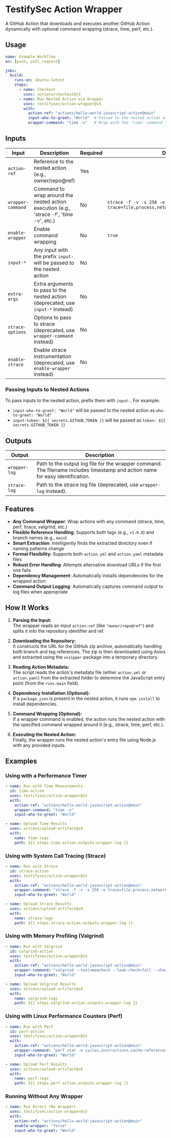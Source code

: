 # TestifySec Action Wrapper

A GitHub Action that downloads and executes another GitHub Action dynamically with optional command wrapping (strace, time, perf, etc.).

## Usage

```yaml
name: Example Workflow
on: [push, pull_request]

jobs:
  build:
    runs-on: ubuntu-latest
    steps:
      - name: Checkout
        uses: actions/checkout@v3
      - name: Run Nested Action via Wrapper
        uses: testifysec/action-wrapper@v3
        with:
          action-ref: "actions/hello-world-javascript-action@main"
          input-who-to-greet: "World"  # Passed to the nested action as who-to-greet
          wrapper-command: "time -v"   # Wrap with the 'time' command to measure performance
```

## Inputs

| Input | Description | Required | Default |
|-------|-------------|----------|---------|
| `action-ref` | Reference to the nested action (e.g., owner/repo@ref) | Yes | |
| `wrapper-command` | Command to wrap around the nested action execution (e.g., 'strace -f', 'time -v', etc.) | No | `strace -f -v -s 256 -e trace=file,process,network,signal,ipc,desc,memory` |
| `enable-wrapper` | Enable command wrapping | No | `true` |
| `input-*` | Any input with the prefix `input-` will be passed to the nested action | No | |
| `extra-args` | Extra arguments to pass to the nested action (deprecated, use `input-*` instead) | No | |
| `strace-options` | Options to pass to strace (deprecated, use `wrapper-command` instead) | No | |
| `enable-strace` | Enable strace instrumentation (deprecated, use `enable-wrapper` instead) | No | |

### Passing Inputs to Nested Actions

To pass inputs to the nested action, prefix them with `input-`. For example:

- `input-who-to-greet: "World"` will be passed to the nested action as `who-to-greet: "World"`
- `input-token: ${{ secrets.GITHUB_TOKEN }}` will be passed as `token: ${{ secrets.GITHUB_TOKEN }}`

## Outputs

| Output | Description |
|--------|-------------|
| `wrapper-log` | Path to the output log file for the wrapper command. The filename includes timestamp and action name for easy identification. |
| `strace-log` | Path to the strace log file (deprecated, use `wrapper-log` instead). |

## Features

- **Any Command Wrapper**: Wrap actions with any command (strace, time, perf, ltrace, valgrind, etc.)
- **Flexible Reference Handling**: Supports both tags (e.g., `v1.0.0`) and branch names (e.g., `main`)
- **Smart Extraction**: Intelligently finds the extracted directory even if naming patterns change
- **Format Flexibility**: Supports both `action.yml` and `action.yaml` metadata files
- **Robust Error Handling**: Attempts alternative download URLs if the first one fails
- **Dependency Management**: Automatically installs dependencies for the wrapped action
- **Command Output Logging**: Automatically captures command output to log files when appropriate

## How It Works

1. **Parsing the Input:**  
   The wrapper reads an input `action-ref` (like `"owner/repo@ref"`) and splits it into the repository identifier and ref.

2. **Downloading the Repository:**  
   It constructs the URL for the GitHub zip archive, automatically handling both branch and tag references. The zip is then downloaded using Axios and extracted using the `unzipper` package into a temporary directory.

3. **Reading Action Metadata:**  
   The script reads the action's metadata file (either `action.yml` or `action.yaml`) from the extracted folder to determine the JavaScript entry point (from the `runs.main` field).

4. **Dependency Installation (Optional):**  
   If a `package.json` is present in the nested action, it runs `npm install` to install dependencies.

5. **Command Wrapping (Optional):**  
   If a wrapper command is enabled, the action runs the nested action with the specified command wrapped around it (e.g., strace, time, perf, etc.).

6. **Executing the Nested Action:**  
   Finally, the wrapper runs the nested action's entry file using Node.js with any provided inputs.

## Examples

### Using with a Performance Timer

```yaml
- name: Run with Time Measurements
  id: time-action
  uses: testifysec/action-wrapper@v3
  with:
    action-ref: "actions/hello-world-javascript-action@main"
    wrapper-command: "time -v"
    input-who-to-greet: "World"

- name: Upload Time Results
  uses: actions/upload-artifact@v4
  with:
    name: time-logs
    path: ${{ steps.time-action.outputs.wrapper-log }}
```

### Using with System Call Tracing (Strace)

```yaml
- name: Run with Strace
  id: strace-action
  uses: testifysec/action-wrapper@v3
  with:
    action-ref: "actions/hello-world-javascript-action@main"
    wrapper-command: "strace -f -v -s 256 -e trace=file,process,network,signal,ipc,desc,memory"
    input-who-to-greet: "World"

- name: Upload Strace Results
  uses: actions/upload-artifact@v4
  with:
    name: strace-logs
    path: ${{ steps.strace-action.outputs.wrapper-log }}
```

### Using with Memory Profiling (Valgrind)

```yaml
- name: Run with Valgrind
  id: valgrind-action
  uses: testifysec/action-wrapper@v3
  with:
    action-ref: "actions/hello-world-javascript-action@main"
    wrapper-command: "valgrind --tool=memcheck --leak-check=full --show-leak-kinds=all"
    input-who-to-greet: "World"

- name: Upload Valgrind Results
  uses: actions/upload-artifact@v4
  with:
    name: valgrind-logs
    path: ${{ steps.valgrind-action.outputs.wrapper-log }}
```

### Using with Linux Performance Counters (Perf)

```yaml
- name: Run with Perf
  id: perf-action
  uses: testifysec/action-wrapper@v3
  with:
    action-ref: "actions/hello-world-javascript-action@main"
    wrapper-command: "perf stat -e cycles,instructions,cache-references,cache-misses"
    input-who-to-greet: "World"

- name: Upload Perf Results
  uses: actions/upload-artifact@v4
  with:
    name: perf-logs
    path: ${{ steps.perf-action.outputs.wrapper-log }}
```

### Running Without Any Wrapper

```yaml
- name: Run Direct (No Wrapper)
  uses: testifysec/action-wrapper@v3
  with:
    action-ref: "actions/hello-world-javascript-action@main"
    enable-wrapper: "false"
    input-who-to-greet: "World"
```